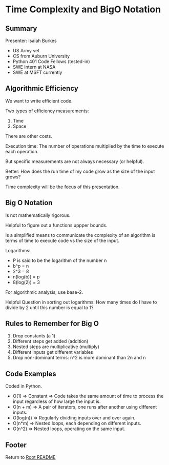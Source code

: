 # Time Complexity and BigO Notation

## Summary

Presenter: Isaiah Burkes

- US Army vet
- CS from Auburn University
- Python 401 Code Fellows (tested-in)
- SWE Intern at NASA
- SWE at MSFT currently

## Algorithmic Efficiency

We want to write efficient code.

Two types of efficiency measurements:

1. Time
1. Space

There are other costs.

Execution time: The number of operations multiplied by the time to execute each operation.

But specific measurements are not always necessary (or helpful).

Better: How does the run time of my code grow as the size of the input grows?

Time complexity will be the focus of this presentation.

## Big O Notation

Is not mathematically rigorous.

Helpful to figure out a functions uppper bounds.

Is a simplified means to communicate the complexity of an algorithm is terms of time to execute code vs the size of the input.

Logarithms:

- P is said to be the logarithm of the number n
- b^p = n
- 2^3 = 8
- n(log(b)) = p
- 8(log(2)) = 3

For algorithmic analysis, use base-2.

Helpful Question in sorting out logarithms: How many times do I have to divide by 2 until this number is equal to 1?

## Rules to Remember for Big O

1. Drop constants (a 1)
1. Different steps get added (addition)
1. Nested steps are multiplicative (multiply)
1. Different inputs get different variables
1. Drop non-dominant terms: n^2 is more dominant than 2n and n

## Code Examples

Coded in Python.

- O(1) => Constant => Code takes the same amount of time to process the input regardless of how large the input is.
- O(n + m) => A pair of iterators, one runs after another using different inputs.
- O(log(n)) => Regularly dividing inputs over and over again.
- O(n*m) => Nested loops, each depending on different inputs.
- O(n^2) => Nested loops, operating on the same input.

## Footer

Return to [Root README](../README.html)
